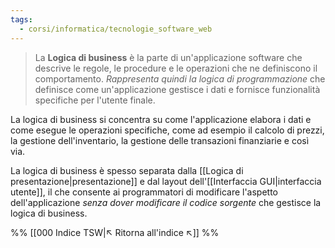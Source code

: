 ```yaml
---
tags:
  - corsi/informatica/tecnologie_software_web
---
```

>La **Logica di business** è la parte di un'applicazione software che descrive le regole, le procedure e le operazioni che ne definiscono il comportamento. *Rappresenta quindi la logica di programmazione* che definisce come un'applicazione gestisce i dati e fornisce funzionalità specifiche per l'utente finale.

La logica di business si concentra su come l'applicazione elabora i dati e come esegue le operazioni specifiche, come ad esempio il calcolo di prezzi, la gestione dell'inventario, la gestione delle transazioni finanziarie e così via.

La logica di business è spesso separata dalla [[Logica di presentazione|presentazione]] e dal layout dell'[[Interfaccia GUI|interfaccia utente]], il che consente ai programmatori di modificare l'aspetto dell'applicazione *senza dover modificare il codice sorgente* che gestisce la logica di business.



%%
[[000 Indice TSW|↖ Ritorna all'indice ↖]]
%%